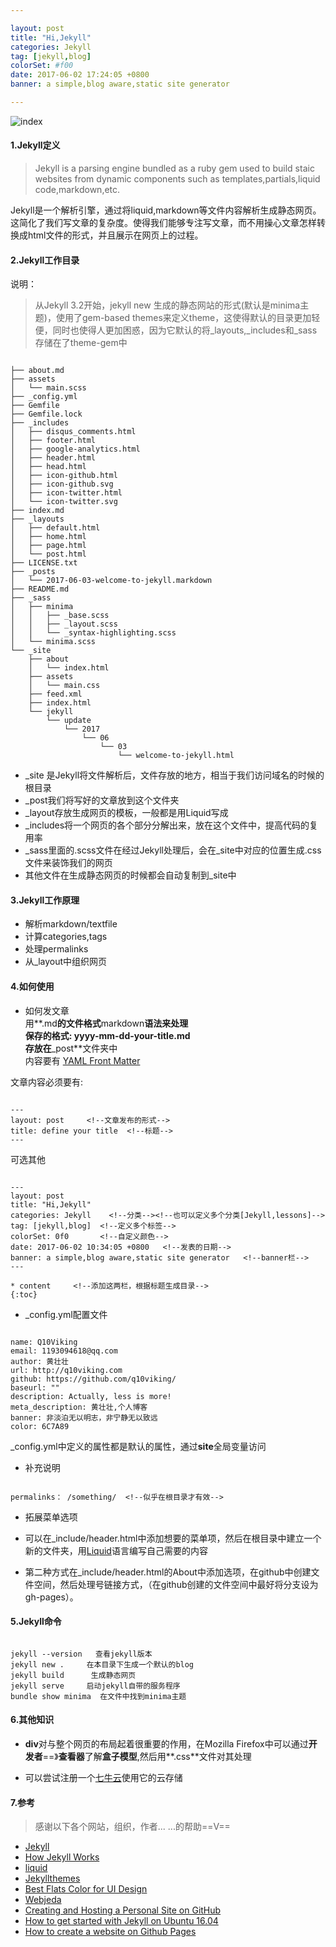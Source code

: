 ```yaml
---  

layout: post
title: "Hi,Jekyll"
categories: Jekyll
tag: [jekyll,blog]  
colorSet: #f00
date: 2017-06-02 17:24:05 +0800
banner: a simple,blog aware,static site generator 

---    
```


![index](http://oqyoidw83.bkt.clouddn.com/index.png)

#### 1.Jekyll定义    

> Jekyll is a parsing engine bundled as a ruby gem used to build staic websites from dynamic components such as templates,partials,liquid code,markdown,etc.    

Jekyll是一个解析引擎，通过将liquid,markdown等文件内容解析生成静态网页。这简化了我们写文章的复杂度。使得我们能够专注写文章，而不用操心文章怎样转换成html文件的形式，并且展示在网页上的过程。 



#### 2.Jekyll工作目录   

说明： 

> 从Jekyll 3.2开始，jekyll new 生成的静态网站的形式(默认是minima主题)，使用了gem-based themes来定义theme，这使得默认的目录更加轻便，同时也使得人更加困惑，因为它默认的将\_layouts,\_includes和\_sass存储在了theme-gem中   

 
``` 

├── about.md
├── assets
│   └── main.scss
├── _config.yml
├── Gemfile
├── Gemfile.lock
├── _includes
│   ├── disqus_comments.html
│   ├── footer.html
│   ├── google-analytics.html
│   ├── header.html
│   ├── head.html
│   ├── icon-github.html
│   ├── icon-github.svg
│   ├── icon-twitter.html
│   └── icon-twitter.svg
├── index.md
├── _layouts
│   ├── default.html
│   ├── home.html
│   ├── page.html
│   └── post.html
├── LICENSE.txt
├── _posts
│   └── 2017-06-03-welcome-to-jekyll.markdown
├── README.md
├── _sass
│   ├── minima
│   │   ├── _base.scss
│   │   ├── _layout.scss
│   │   └── _syntax-highlighting.scss
│   └── minima.scss
└── _site
    ├── about
    │   └── index.html
    ├── assets
    │   └── main.css
    ├── feed.xml
    ├── index.html
    └── jekyll
        └── update
            └── 2017
                └── 06
                    └── 03
                        └── welcome-to-jekyll.html  

```    

-  _site 是Jekyll将文件解析后，文件存放的地方，相当于我们访问域名的时候的根目录  
-  _post我们将写好的文章放到这个文件夹  
-  _layout存放生成网页的模板，一般都是用Liquid写成  
- _includes将一个网页的各个部分分解出来，放在这个文件中，提高代码的复用率  
- _sass里面的.scss文件在经过Jekyll处理后，会在_site中对应的位置生成.css文件来装饰我们的网页  
-  其他文件在生成静态网页的时候都会自动复制到_site中    

#### 3.Jekyll工作原理    

+ 解析markdown/textfile
+ 计算categories,tags  
+ 处理permalinks   
+ 从_layout中组织网页



#### 4.如何使用     

+ 如何发文章     
用**.md**的文件格式**markdown**语法来处理   
保存的格式: **yyyy-mm-dd-your-title.md**   
存放在**_post**文件夹中   
内容要有 [YAML Front Matter]( http://jekyllrb.com/docs/frontmatter/)


文章内容必须要有:    

```  

---
layout: post     <!--文章发布的形式-->
title: define your title  <!--标题-->
---  

```    

可选其他    

```  

---
layout: post
title: "Hi,Jekyll"
categories: Jekyll    <!--分类--><!--也可以定义多个分类[Jekyll,lessons]-->
tag: [jekyll,blog]  <!--定义多个标签-->
colorSet: 0f0       <!--自定义颜色-->
date: 2017-06-02 10:34:05 +0800   <!--发表的日期-->
banner: a simple,blog aware,static site generator   <!--banner栏-->
---  

* content     <!--添加这两栏，根据标题生成目录-->
{:toc}  

```      

+ _config.yml配置文件    

```  

name: Q10Viking
email: 1193094618@qq.com
author: 黄壮壮
url: http://q10viking.com
github: https://github.com/q10viking/
baseurl: ""
description: Actually, less is more!
meta_description: 黄壮壮,个人博客
banner: 非淡泊无以明志，非宁静无以致远  
color: 6C7A89  

```    

_config.yml中定义的属性都是默认的属性，通过**site**全局变量访问    

+ 补充说明    

```  

permalinks： /something/  <!--似乎在根目录才有效-->   

```    


+ 拓展菜单选项  
 + 可以在_include/header.html中添加想要的菜单项，然后在根目录中建立一个新的文件夹，用[Liquid](https://help.shopify.com/themes/liquid)语言编写自己需要的内容  

 + 第二种方式在_include/header.html的About中添加选项，在github中创建文件空间，然后处理号链接方式，（在github创建的文件空间中最好将分支设为gh-pages）。  




#### 5.Jekyll命令   
 
```  

jekyll --version   查看jekyll版本  
jekyll new .     在本目录下生成一个默认的blog  
jekyll build      生成静态网页   
jekyll serve     启动jekyll自带的服务程序  
bundle show minima  在文件中找到minima主题    

```  

#### 6.其他知识    

+ **div**对与整个网页的布局起着很重要的作用，在Mozilla Firefox中可以通过**开发者**==》**查看器**了解**盒子模型**,然后用**.css**文件对其处理    

+ 可以尝试注册一个[七牛云](https://www.qiniu.com/)使用它的云存储  


#### 7.参考    

> 感谢以下各个网站，组织，作者... ...的帮助==V==   


+ [Jekyll](https://jekyllrb.com/)    
+ [How Jekyll Works](http://jekyllbootstrap.com/lessons/jekyll-introduction.html)
+ [liquid](https://help.shopify.com/themes/liquid)    
+ [Jekyllthemes](http://jekyllthemes.org/)  
+ [Best Flats Color for UI Design](http://www.flatuicolorpicker.com/)
+ [Webjeda](https://blog.webjeda.com/)  
+ [Creating and Hosting a Personal Site on GitHub](http://jmcglone.com/guides/github-pages/)  
+ [How to get started with Jekyll on Ubuntu 16.04](https://askubuntu.com/questions/821657/how-to-get-started-with-jekyll-on-ubuntu-16-04)  
+ [How to create a website on Github Pages](https://www.youtube.com/watch?v=bwThn0rxv7M&list=PLm_Qt4aKpfKijgP0rDH7FSJOlS9IBGbT1&index=1)
